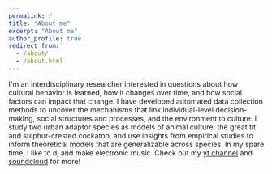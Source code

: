 ```yaml
---
permalink: /
title: "About me"
excerpt: "About me"
author_profile: true
redirect_from:
  - /about/
  - /about.html
---
```


I'm an interdisciplinary researcher interested in questions about how cultural behavior is learned, how it changes over time, and how social factors can impact that change. I have developed automated data collection methods to uncover the mechanisms that link individual-level decision-making, social structures and processes, and the environment to culture. I study two urban adaptor species as models of animal culture: the great tit and sulphur-crested cockatoo, and use insights from empirical studies to inform theoretical models that are generalizable across species. In my spare time, I like to dj and make electronic music. Check out my [yt channel](https://youtube.com/@puzzlbox) and [soundcloud](https://soundcloud.com/puzzlebox) for more!
